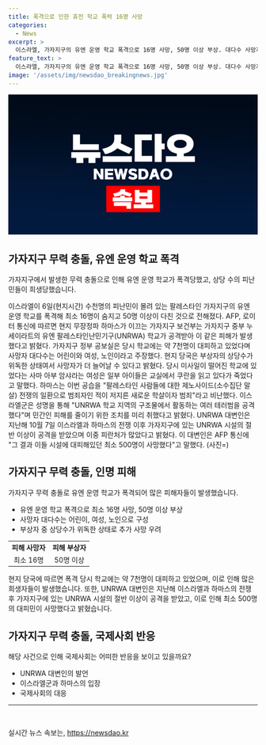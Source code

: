 ```yaml
---
title: 폭격으로 인한 휴전 학교 폭력 16명 사망
categories:
  - News
excerpt: >
  이스라엘, 가자지구의 유엔 운영 학교 폭격으로 16명 사망, 50명 이상 부상. 대다수 사망자는 어린이와 여성. 현지 무장정파 하마스 비난하며 민간인 사망 비난. 이스라엘군은 테러범을 공격했다고 주장하며 민간인 피해 최소화 노력. UNRWA는 지난해 가자지구 시설의 절반 이상이 공격을 받으며 500명 이상이 사망했다고 전했다. (사진=)
feature_text: >
  이스라엘, 가자지구의 유엔 운영 학교 폭격으로 16명 사망, 50명 이상 부상. 대다수 사망자는 어린이와 여성. 현지 무장정파 하마스 비난하며 민간인 사망 비난. 이스라엘군은 테러범을 공격했다고 주장하며 민간인 피해 최소화 노력. UNRWA는 지난해 가자지구 시설의 절반 이상이 공격을 받으며 500명 이상이 사망했다고 전했다. (사진=)
image: '/assets/img/newsdao_breakingnews.jpg'
---
```


<p><img src="/assets/img/newsdao_breakingnews.jpg" alt="ranknews 속보" /></p>

<h2 data-ke-size="size26">가자지구 무력 충돌, 유엔 운영 학교 폭격</h2>

<p>가자지구에서 발생한 무력 충돌으로 인해 유엔 운영 학교가 폭격당했고, 상당 수의 피난민들이 희생당했습니다.</p>

<p data-ke-size="size16">이스라엘이 6일(현지시간) 수천명의 피난민이 몰려 있는 팔레스타인 가자지구의 유엔 운영 학교를 폭격해 최소 16명이 숨지고 50명 이상이 다친 것으로 전해졌다. AFP, 로이터 통신에 따르면 현지 무장정파 하마스가 이끄는 가자지구 보건부는 가자지구 중부 누세이라트의 유엔 팔레스타인난민기구(UNRWA) 학교가 공격받아 이 같은 피해가 발생했다고 밝혔다. 가자지구 정부 공보실은 당시 학교에는 약 7천명이 대피하고 있었다며 사망자 대다수는 어린이와 여성, 노인이라고 주장했다. 현지 당국은 부상자의 상당수가 위독한 상태여서 사망자가 더 늘어날 수 있다고 밝혔다. 당시 미사일이 떨어진 학교에 있었다는 사마 아부 암샤라는 여성은 일부 아이들은 교실에서 쿠란을 읽고 있다가 죽었다고 말했다. 하마스는 이번 공습을 "팔레스타인 사람들에 대한 제노사이드(소수집단 말살) 전쟁의 일환으로 범죄자인 적이 저지른 새로운 학살이자 범죄"라고 비난했다. 이스라엘군은 성명을 통해 "UNRWA 학교 지역의 구조물에서 활동하는 여러 테러범을 공격했다"며 민간인 피해를 줄이기 위한 조치를 미리 취했다고 밝혔다. UNRWA 대변인은 지난해 10월 7일 이스라엘과 하마스의 전쟁 이후 가자지구에 있는 UNRWA 시설의 절반 이상이 공격을 받았으며 이중 피란처가 많았다고 밝혔다. 이 대변인은 AFP 통신에 "그 결과 이들 시설에 대피해있던 최소 500명이 사망했다"고 말했다. (사진=)</p>

<h2 data-ke-size="size26">가자지구 무력 충돌, 인명 피해</h2>

<p>가자지구 무력 충돌로 유엔 운영 학교가 폭격되어 많은 피해자들이 발생했습니다.</p>

<ul>
  <li>유엔 운영 학교 폭격으로 최소 16명 사망, 50명 이상 부상</li>
  <li>사망자 대다수는 어린이, 여성, 노인으로 구성</li>
  <li>부상자 중 상당수가 위독한 상태로 추가 사망 우려</li>
</ul>

<table>
  <tr>
    <td style="text-align: center; height: 17px;"><b>피해 사망자</b></td>
    <td style="text-align: center; height: 17px;"><b>피해 부상자</b></td>
  </tr>
  <tr>
    <td style="text-align: center;">최소 16명</td>
    <td style="text-align: center;">50명 이상</td>
  </tr>
</table>

<p data-ke-size="size16">현지 당국에 따르면 폭격 당시 학교에는 약 7천명이 대피하고 있었으며, 이로 인해 많은 희생자들이 발생했습니다. 또한, UNRWA 대변인은 지난해 이스라엘과 하마스의 전쟁 후 가자지구에 있는 UNRWA 시설의 절반 이상이 공격을 받았고, 이로 인해 최소 500명의 대피민이 사망했다고 밝혔습니다.</p>

<h2 data-ke-size="size26">가자지구 무력 충돌, 국제사회 반응</h2>

<p>해당 사건으로 인해 국제사회는 어떠한 반응을 보이고 있을까요?</p>

<ul>
  <li>UNRWA 대변인의 발언</li>
  <li>이스라엘군과 하마스의 입장</li>
  <li>국제사회의 대응</li>
</ul>

<hr>

<p data-ke-size="size16">&nbsp;</p>
실시간 뉴스 속보는, <a href="https://newsdao.kr" rel="dofollow">https://newsdao.kr</a>


